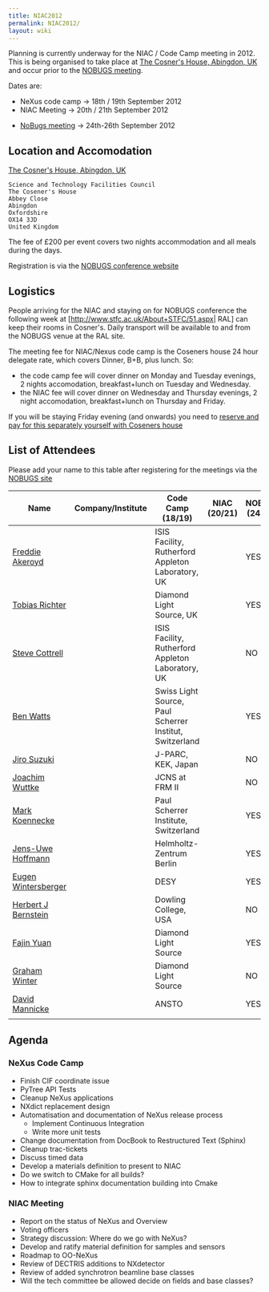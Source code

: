 ```yaml
---
title: NIAC2012
permalink: NIAC2012/
layout: wiki
---
```


Planning is currently underway for the NIAC / Code Camp meeting in 2012.
This is being organised to take place at [The Cosner's House, Abingdon,
UK](http://www.stfc.ac.uk/About+STFC/44.aspx) and occur prior to the
[NOBUGS meeting](http://www.nobugsconference.org/).

Dates are:

-   NeXus code camp -&gt; 18th / 19th September 2012
-   NIAC Meeting -&gt; 20th / 21th September 2012

<!-- -->

-   [NoBugs meeting](http://www.nobugsconference.org/Conferences) -&gt;
    24th-26th September 2012

Location and Accomodation
-------------------------

[The Cosner's House, Abingdon,
UK](http://www.stfc.ac.uk/About+STFC/44.aspx)

    Science and Technology Facilities Council
    The Cosener's House
    Abbey Close
    Abingdon
    Oxfordshire
    OX14 3JD
    United Kingdom

The fee of £200 per event covers two nights accommodation and all meals
during the days.

Registration is via the [NOBUGS conference
website](http://www.nobugs2012.org/NOBUGS/registration/NeXus.html)

Logistics
---------

People arriving for the NIAC and staying on for NOBUGS conference the
following week at \[<http://www.stfc.ac.uk/About+STFC/51.aspx>| RAL\]
can keep their rooms in Cosner's. Daily transport will be available to
and from the NOBUGS venue at the RAL site.

The meeting fee for NIAC/Nexus code camp is the Coseners house 24 hour
delegate rate, which covers Dinner, B+B, plus lunch. So:

-   the code camp fee will cover dinner on Monday and Tuesday evenings,
    2 nights accomodation, breakfast+lunch on Tuesday and Wednesday.
-   the NIAC fee will cover dinner on Wednesday and Thursday evenings, 2
    night accomodation, breakfast+lunch on Thursday and Friday.

If you will be staying Friday evening (and onwards) you need to [reserve
and pay for this separately yourself with Coseners
house](http://www.nobugs2012.org/NOBUGS/accommodation.html)

List of Attendees
-----------------

Please add your name to this table after registering for the meetings
via the [NOBUGS
site](http://www.nobugs2012.org/NOBUGS/registration/NeXus.html)

| Name                                                         | Company/Institute                                         | Code Camp (18/19) | NIAC (20/21) | NOBUGS (24-26) | Arrival date (accomodation needed from) | Departure date |
|--------------------------------------------------------------|-----------------------------------------------------------|-------------------|--------------|----------------|-----------------------------------------|----------------|
| [Freddie Akeroyd](User%3AFreddie_Akeroyd "wikilink")         | | ISIS Facility, Rutherford Appleton Laboratory, UK       | | YES             | | YES        | | YES          | | Day attendee                          | | Day attendee |
| [Tobias Richter](User%3ATobias_Richter "wikilink")           | | Diamond Light Source, UK                                | | YES             | | YES        | | YES          | | Day attendee                          | | Day attendee |
| [Steve Cottrell](User%3ASteve_Cottrell "wikilink")           | | ISIS Facility, Rutherford Appleton Laboratory, UK       | | NO              | | YES        | | YES          | | Day attendee                          | | Day attendee |
| [Ben Watts](User%3ABen_Watts "wikilink")                     | | Swiss Light Source, Paul Scherrer Institut, Switzerland | | YES             | | YES        | | NO           | | 18/09/2012                            | | 22/09/2012   |
| [Jiro Suzuki](User%3AJiro_Suzuki "wikilink")                 | | J-PARC, KEK, Japan                                      | | NO              | | YES        | | YES          | | 19/09/2012                            | |              |
| [Joachim Wuttke](User%3AJoachim_Wuttke "wikilink")           | | JCNS at FRM II                                          | | NO              | | YES        | | YES          | | 19/09/2012                            | |              |
| [Mark Koennecke](User%3AMark_Koennecke "wikilink")           | | Paul Scherrer Institute, Switzerland                    | | YES             | | YES        | | YES          | | 17/09/2012                            | |              |
| [Jens-Uwe Hoffmann](User%3AJens-Uwe_Hoffmann "wikilink")     | | Helmholtz-Zentrum Berlin                                | | YES             | | YES        | | YES          | | 17/09/2012                            | |              |
| [Eugen Wintersberger](User%3AEugen_Wintersberger "wikilink") | | DESY                                                    | | YES             | | YES        | | YES          | | 17/09/2012                            | |              |
| [Herbert J Bernstein](User%3AHerbert_J_Bernstein "wikilink") | | Dowling College, USA                                    | | NO              | | YES        | | NO           | | 19/09/2012                            | | 21/09/2012   |
| [Fajin Yuan](User%3AFajin_Yuan "wikilink")                   | | Diamond Light Source                                    | | YES             | | YES        | | YES          | | Day attendee                          | | Day attendee |
| [Graham Winter](User%3AGraham_Winter "wikilink")             | | Diamond Light Source                                    | | NO              | | YES        | | NO           | | Day attendee                          | | Day attendee |
| [David Mannicke](User%3ADavid_Mannicke "wikilink")           | | ANSTO                                                   | | YES             | | YES        | | YES          | | 17/09/2012                            | | 27/09/2012   |
||

Agenda
------

### NeXus Code Camp

-   Finish CIF coordinate issue
-   PyTree API Tests
-   Cleanup NeXus applications
-   NXdict replacement design
-   Automatisation and documentation of NeXus release process
    -   Implement Continuous Integration
    -   Write more unit tests
-   Change documentation from DocBook to Restructured Text (Sphinx)
-   Cleanup trac-tickets
-   Discuss timed data
-   Develop a materials definition to present to NIAC
-   Do we switch to CMake for all builds?
-   How to integrate sphinx documentation building into Cmake

### NIAC Meeting

-   Report on the status of NeXus and Overview
-   Voting officers
-   Strategy discussion: Where do we go with NeXus?
-   Develop and ratify material definition for samples and sensors
-   Roadmap to OO-NeXus
-   Review of DECTRIS additions to NXdetector
-   Review of added synchrotron beamline base classes
-   Will the tech committee be allowed decide on fields and base
    classes?

